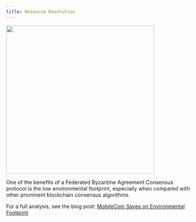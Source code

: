 ```yaml
---
title: Resource Revolution
---
```


<img src="https://miro.medium.com/max/1400/0*7nH-UYP6-2-ITVVk.png" width="400">

One of the benefits of a Federated Byzantine Agreement Consensus protocol is the low environmental footprint,
especially when compared with other prominent blockchain consensus algorithms.

For a full analysis, see the blog post: [MobileCoin Saves on Environmental Footprint](https://medium.com/mobilecoin/mobilecoin-saves-on-environmental-footprint-483da1728518)